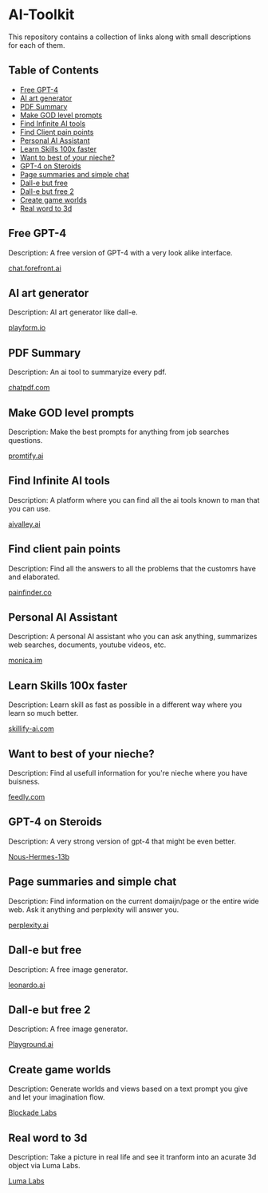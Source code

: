 # AI-Toolkit
This repository contains a collection of links along with small descriptions for each of them.

## Table of Contents

- [Free GPT-4](#Free-GPT-4)
- [AI art generator](#AI-art-generator)
- [PDF Summary](#PDF-Summary)
- [Make GOD level prompts](#Make-GOD-level-prompts)
- [Find Infinite AI tools](#PDF-Summary)
- [Find Client pain points](#Find-client-pain-points)
- [Personal AI Assistant](#Personal-AI-Assistant)
- [Learn Skills 100x faster](#Learn-Skills-100x-faster)
- [Want to best of your nieche?](#Want-to-best-of-your-nieche?)
- [GPT-4 on Steroids](#GPT-4-on-Steroids)
- [Page summaries and simple chat](#Page-summaries-and-simple-chat)
- [Dall-e but free](#Dall-e-but-free)
- [Dall-e but free 2](#Dall-e-but-free-2)
- [Create game worlds](#Create-game-worlds)
- [Real word to 3d](#Real-word-to-3d)

## Free GPT-4

Description: A free version of GPT-4 with a very look alike interface.

[chat.forefront.ai](https://chat.forefront.ai/)

## AI art generator

Description: AI art generator like dall-e.

[playform.io](https://www.playform.io/)

## PDF Summary

Description: An ai tool to summaryize every pdf.

[chatpdf.com](https://www.chatpdf.com/)

## Make GOD level prompts

Description: Make the best prompts for anything from job searches questions.

[promtify.ai](https://www.promtify.ai/)

## Find Infinite AI tools

Description: A platform where you can find all the ai tools known to man that you can use.

[aivalley.ai](https://aivalley.ai/)

## Find client pain points

Description: Find all the answers to all the problems that the customrs have and elaborated.

[painfinder.co](https://www.painfinder.co/)

## Personal AI Assistant

Description: A personal AI assistant who you can ask anything, summarizes web searches, documents, youtube videos, etc.

[monica.im](https://monica.im/)

## Learn Skills 100x faster

Description: Learn skill as fast as possible in a different way where you learn so much better.

[skillify-ai.com](https://www.skillify-ai.com/)

## Want to best of your nieche?

Description: Find al usefull information for you're nieche where you have buisness.

[feedly.com](https://feedly.com/)

## GPT-4 on Steroids

Description: A very strong version of gpt-4 that might be even better.

[Nous-Hermes-13b](https://huggingface.co/NousResearch/Nous-Hermes-13b)

## Page summaries and simple chat

Description: Find information on the current domaijn/page or the entire wide web. Ask it anything and perplexity will answer you.

[perplexity.ai](https://www.perplexity.ai/)

## Dall-e but free

Description: A free image generator.

[leonardo.ai](https://leonardo.ai/)

## Dall-e but free 2

Description: A free image generator.

[Playground.ai](https://playground.ai/)

## Create game worlds

Description: Generate worlds and views based on a text prompt you give and let your imagination flow.

[Blockade Labs](https://www.blockadelabs.com/)

## Real word to 3d

Description: Take a picture in real life and see it tranform into an acurate 3d object via Luma Labs.

[Luma Labs](https://lumalabs.ai/)
